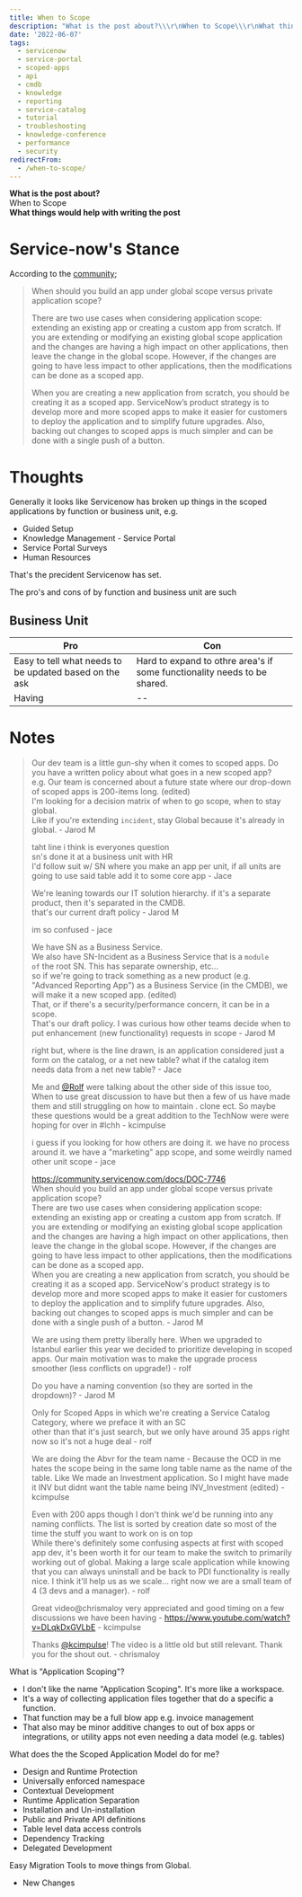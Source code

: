 ```yaml
---
title: When to Scope
description: "What is the post about?\\\r\nWhen to Scope\\\r\nWhat things would help with writing the post\r\n\r\n# Service-now's Stance\r\n\r\nAccording to the\_community;\r\n\r\n> When sho..."
date: '2022-06-07'
tags:
  - servicenow
  - service-portal
  - scoped-apps
  - api
  - cmdb
  - knowledge
  - reporting
  - service-catalog
  - tutorial
  - troubleshooting
  - knowledge-conference
  - performance
  - security
redirectFrom:
  - /when-to-scope/
---
```


<!--StartFragment-->

**What is the post about?**\
When to Scope\
**What things would help with writing the post**

# Service-now's Stance

According to the [community](https://community.servicenow.com/docs/DOC-7746);

> When should you build an app under global scope versus private application scope?
>
> There are two use cases when considering application scope: extending an existing app or creating a custom app from scratch. If you are extending or modifying an existing global scope application and the changes are having a high impact on other applications, then leave the change in the global scope. However, if the changes are going to have less impact to other applications, then the modifications can be done as a scoped app.
>
> When you are creating a new application from scratch, you should be creating it as a scoped app. ServiceNow’s product strategy is to develop more and more scoped apps to make it easier for customers to deploy the application and to simplify future upgrades. Also, backing out changes to scoped apps is much simpler and can be done with a single push of a button.

# Thoughts

Generally it looks like Servicenow has broken up things in the scoped applications by function or business unit, e.g.

* Guided Setup
* Knowledge Management - Service Portal
* Service Portal Surveys
* Human Resources

That's the precident Servicenow has set.

The pro's and cons of by function and business unit are such

## Business Unit

| Pro                                                    | Con                                                                      |
| ------------------------------------------------------ | ------------------------------------------------------------------------ |
| Easy to tell what needs to be updated based on the ask | Hard to expand to othre area's if some functionality needs to be shared. |
| Having                                                 | \--                                                                      |

# Notes

> Our dev team is a little gun-shy when it comes to scoped apps. Do you have a written policy about what goes in a new scoped app?\
> e.g. Our team is concerned about a future state where our drop-down of scoped apps is 200-items long. (edited)\
> I'm looking for a decision matrix of when to go scope, when to stay global.\
> Like if you're extending `incident`, stay Global because it's already in global. - Jarod M
>
> taht line i think is everyones question\
> sn's done it at a business unit with HR\
> I'd follow suit w/ SN where you make an app per unit, if all units are going to use said table add it to some core app - Jace
>
> We're leaning towards our IT solution hierarchy. if it's a separate product, then it's separated in the CMDB.\
> that's our current draft policy - Jarod M
>
> im so confused - jace
>
> We have SN as a Business Service.\
> We also have SN-Incident as a Business Service that is a `module of` the root SN. This has separate ownership, etc...\
> so if we're going to track something as a new product (e.g. "Advanced Reporting App") as a Business Service (in the CMDB), we will make it a new scoped app. (edited)\
> That, or if there's a security/performance concern, it can be in a scope.\
> That's our draft policy. I was curious how other teams decide when to put enhancement (new functionality) requests in scope - Jarod M
>
> right but, where is the line drawn, is an application considered just a form on the catalog, or a net new table? what if the catalog item needs data from a net new table? - Jace
>
> Me and [@Rolf](https://github.com/Rolf) were talking about the other side of this issue too, When to use great discussion to have but then a few of us have made them and still struggling on how to maintain . clone ect. So maybe these questions would be a great addition to the TechNow were were hoping for over in #lchh - kcimpulse
>
> i guess if you looking for how others are doing it. we have no process around it. we have a "marketing" app scope, and some weirdly named other unit scope - jace
>
> <https://community.servicenow.com/docs/DOC-7746>\
> When should you build an app under global scope versus private application scope?\
> There are two use cases when considering application scope: extending an existing app or creating a custom app from scratch. If you are extending or modifying an existing global scope application and the changes are having a high impact on other applications, then leave the change in the global scope. However, if the changes are going to have less impact to other applications, then the modifications can be done as a scoped app.\
> When you are creating a new application from scratch, you should be creating it as a scoped app. ServiceNow's product strategy is to develop more and more scoped apps to make it easier for customers to deploy the application and to simplify future upgrades. Also, backing out changes to scoped apps is much simpler and can be done with a single push of a button. - Jarod M
>
> We are using them pretty liberally here. When we upgraded to Istanbul earlier this year we decided to prioritize developing in scoped apps. Our main motivation was to make the upgrade process smoother (less conflicts on upgrade!) - rolf
>
> Do you have a naming convention (so they are sorted in the dropdown)? - Jarod M
>
> Only for Scoped Apps in which we're creating a Service Catalog Category, where we preface it with an SC\
> other than that it's just search, but we only have around 35 apps right now so it's not a huge deal - rolf
>
> We are doing the Abvr for the team name - Because the OCD in me hates the scope being in the same long table name as the name of the table. Like We made an Investment application. So I might have made it INV but didnt want the table name being INV_Investment (edited) - kcimpulse
>
> Even with 200 apps though I don't think we'd be running into any naming conflicts. The list is sorted by creation date so most of the time the stuff you want to work on is on top\
> While there's definitely some confusing aspects at first with scoped app dev, it's been worth it for our team to make the switch to primarily working out of global. Making a large scale application while knowing that you can always uninstall and be back to PDI functionality is really nice. I think it'll help us as we scale... right now we are a small team of 4 (3 devs and a manager). - rolf
>
> Great video@chrismaloy very appreciated and good timing on a few discussions we have been having - <https://www.youtube.com/watch?v=DLqkDxGVLbE> - kcimpulse
>
> Thanks [@kcimpulse](https://github.com/kcimpulse)! The video is a little old but still relevant. Thank you for the shout out. - chrismaloy

What is "Application Scoping"?

* I don't like the name "Application Scoping". It's more like a workspace.
* It's a way of collecting application files together that do a specific a function.
* That function may be a full blow app e.g. invoice management
* That also may be minor additive changes to out of box apps or integrations, or utility apps not even needing a data model (e.g. tables)

What does the the Scoped Application Model do for me?

* Design and Runtime Protection
* Universally enforced namespace
* Contextual Development
* Runtime Application Separation
* Installation and Un-installation
* Public and Private API definitions
* Table level data access controls
* Dependency Tracking
* Delegated Development

Easy Migration Tools to move things from Global.

* New Changes

<!--EndFragment-->